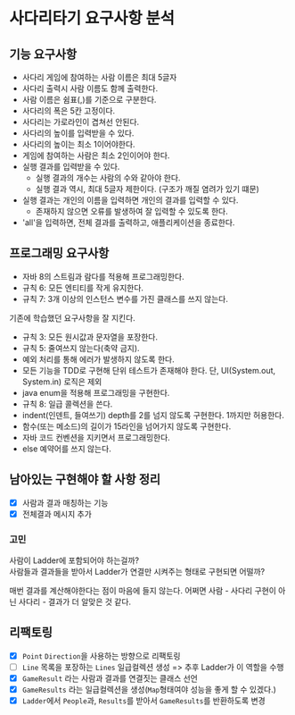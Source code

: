 # 사다리타기 요구사항 분석

## 기능 요구사항

- 사다리 게임에 참여하는 사람 이름은 최대 5글자
- 사다리 출력시 사람 이름도 함께 출력한다.
- 사람 이름은 쉼표(,)를 기준으로 구분한다.
- 사다리의 폭은 5칸 고정이다.
- 사다리는 가로라인이 겹쳐선 안된다.
- 사다리의 높이를 입력받을 수 있다.
- 사다리의 높이는 최소 1이어야한다.
- 게임에 참여하는 사람은 최소 2인이어야 한다.
- 실행 결과를 입력받을 수 있다.
  - 실행 결과의 개수는 사람의 수와 같아야 한다.
  - 실행 결과 역시, 최대 5글자 제한이다. (구조가 깨질 염려가 있기 떄문)
- 실행 결과는 개인의 이름을 입력하면 개인의 결과를 입력할 수 있다.
  - 존재하지 않으면 오류를 발생하여 잘 입력할 수 있도록 한다.
- 'all'을 입력하면, 전체 결과를 출력하고, 애플리케이션을 종료한다.

## 프로그래밍 요구사항

- 자바 8의 스트림과 람다를 적용해 프로그래밍한다.
- 규칙 6: 모든 엔티티를 작게 유지한다.
- 규칙 7: 3개 이상의 인스턴스 변수를 가진 클래스를 쓰지 않는다.

기존에 학습했던 요구사항을 잘 지킨다.

- 규칙 3: 모든 원시값과 문자열을 포장한다.
- 규칙 5: 줄여쓰지 않는다(축약 금지).
- 예외 처리를 통해 에러가 발생하지 않도록 한다.
- 모든 기능을 TDD로 구현해 단위 테스트가 존재해야 한다. 단, UI(System.out, System.in) 로직은 제외
- java enum을 적용해 프로그래밍을 구현한다.
- 규칙 8: 일급 콜렉션을 쓴다.
- indent(인덴트, 들여쓰기) depth를 2를 넘지 않도록 구현한다. 1까지만 허용한다.
- 함수(또는 메소드)의 길이가 15라인을 넘어가지 않도록 구현한다.
- 자바 코드 컨벤션을 지키면서 프로그래밍한다.
- else 예약어를 쓰지 않는다.

## 남아있는 구현해야 할 사항 정리

- [x] 사람과 결과 매칭하는 기능
- [x] 전체결과 메시지 추가

### 고민

사람이 Ladder에 포함되어야 하는걸까?  
사람들과 결과들을 받아서 Ladder가 연결만 시켜주는 형태로 구현되면 어떨까?

매번 결과를 계산해야한다는 점이 마음에 들지 않는다. 어쩌면 사람 - 사다리 구현이 아닌 사다리 - 결과가 더 알맞은 것 같다.

## 리팩토링

- [x] `Point` `Direction`을 사용하는 방향으로 리팩토링
- [ ] `Line` 목록을 포장하는 `Lines` 일급컬렉션 생성 => 추후 Ladder가 이 역할을 수행
- [x] `GameResult` 라는 사람과 결과를 연결짓는 클래스 선언
- [x] `GameResults` 라는 일급컬렉션을 생성(`Map`형태여야 성능을 좋게 할 수 있겠다.)
- [x] `Ladder`에서 `People`과, `Results`를 받아서 `GameResults`를 반환하도록 변경
